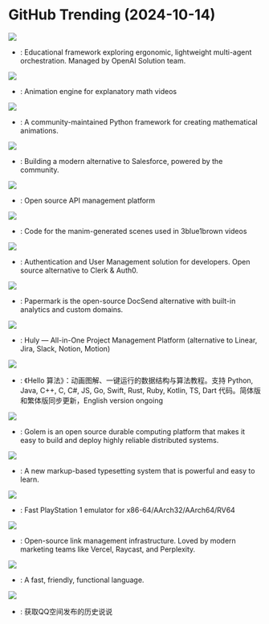 # GitHub Trending (2024-10-14)

![](https://img.shields.io/badge/Python-New%201-green?style=flat-square&logo=appveyor)
- [](https://github.comundefined): Educational framework exploring ergonomic, lightweight multi-agent orchestration. Managed by OpenAI Solution team.

![](https://img.shields.io/badge/Python-New%202-green?style=flat-square&logo=appveyor)
- [](https://github.comundefined): Animation engine for explanatory math videos

![](https://img.shields.io/badge/Python-New%20613-green?style=flat-square&logo=appveyor)
- [](https://github.comundefined): A community-maintained Python framework for creating mathematical animations.

![](https://img.shields.io/badge/TypeScript-New%20246-green?style=flat-square&logo=appveyor)
- [](https://github.comundefined): Building a modern alternative to Salesforce, powered by the community.

![](https://img.shields.io/badge/TypeScript-New%20161-green?style=flat-square&logo=appveyor)
- [](https://github.comundefined): Open source API management platform

![](https://img.shields.io/badge/Python-New%20123-green?style=flat-square&logo=appveyor)
- [](https://github.comundefined): Code for the manim-generated scenes used in 3blue1brown videos

![](https://img.shields.io/badge/Go-New%20270-green?style=flat-square&logo=appveyor)
- [](https://github.comundefined): Authentication and User Management solution for developers. Open source alternative to Clerk & Auth0.

![](https://img.shields.io/badge/TypeScript-New%20715-green?style=flat-square&logo=appveyor)
- [](https://github.comundefined): Papermark is the open-source DocSend alternative with built-in analytics and custom domains.

![](https://img.shields.io/badge/TypeScript-New%201-green?style=flat-square&logo=appveyor)
- [](https://github.comundefined): Huly — All-in-One Project Management Platform (alternative to Linear, Jira, Slack, Notion, Motion)

![](https://img.shields.io/badge/Java-New%20116-green?style=flat-square&logo=appveyor)
- [](https://github.comundefined): 《Hello 算法》：动画图解、一键运行的数据结构与算法教程。支持 Python, Java, C++, C, C#, JS, Go, Swift, Rust, Ruby, Kotlin, TS, Dart 代码。简体版和繁体版同步更新，English version ongoing

![](https://img.shields.io/badge/Rust-New%2042-green?style=flat-square&logo=appveyor)
- [](https://github.comundefined): Golem is an open source durable computing platform that makes it easy to build and deploy highly reliable distributed systems.

![](https://img.shields.io/badge/Rust-New%20136-green?style=flat-square&logo=appveyor)
- [](https://github.comundefined): A new markup-based typesetting system that is powerful and easy to learn.

![](https://img.shields.io/badge/C%2B%2B-New%2060-green?style=flat-square&logo=appveyor)
- [](https://github.comundefined): Fast PlayStation 1 emulator for x86-64/AArch32/AArch64/RV64

![](https://img.shields.io/badge/TypeScript-New%2031-green?style=flat-square&logo=appveyor)
- [](https://github.comundefined): Open-source link management infrastructure. Loved by modern marketing teams like Vercel, Raycast, and Perplexity.

![](https://img.shields.io/badge/Rust-New%2034-green?style=flat-square&logo=appveyor)
- [](https://github.comundefined): A fast, friendly, functional language.

![](https://img.shields.io/badge/Python-New%2032-green?style=flat-square&logo=appveyor)
- [](https://github.comundefined): 获取QQ空间发布的历史说说

